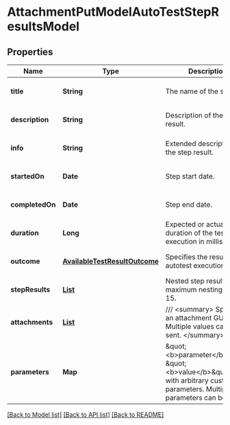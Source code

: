 # AttachmentPutModelAutoTestStepResultsModel
## Properties

| Name | Type | Description | Notes |
|------------ | ------------- | ------------- | -------------|
| **title** | **String** | The name of the step. | [optional] [default to null] |
| **description** | **String** | Description of the step result. | [optional] [default to null] |
| **info** | **String** | Extended description of the step result. | [optional] [default to null] |
| **startedOn** | **Date** | Step start date. | [optional] [default to null] |
| **completedOn** | **Date** | Step end date. | [optional] [default to null] |
| **duration** | **Long** | Expected or actual duration of the test run execution in milliseconds. | [optional] [default to null] |
| **outcome** | [**AvailableTestResultOutcome**](AvailableTestResultOutcome.md) | Specifies the result of the autotest execution. | [optional] [default to null] |
| **stepResults** | [**List**](AttachmentPutModelAutoTestStepResultsModel.md) | Nested step results. The maximum nesting level is 15. | [optional] [default to null] |
| **attachments** | [**List**](AttachmentPutModel.md) | /// &lt;summary&gt;  Specifies an attachment GUID. Multiple values can be sent.  &lt;/summary&gt; | [optional] [default to null] |
| **parameters** | **Map** | \&quot;&lt;b&gt;parameter&lt;/b&gt;\&quot;: \&quot;&lt;b&gt;value&lt;/b&gt;\&quot; pair with arbitrary custom parameters. Multiple parameters can be sent. | [optional] [default to null] |

[[Back to Model list]](../README.md#documentation-for-models) [[Back to API list]](../README.md#documentation-for-api-endpoints) [[Back to README]](../README.md)

